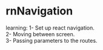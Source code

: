 # rnNavigation
learning: 
1- Set up react navigation.<br>
2- Moving between screen.    
3- Passing parameters to the routes. 
